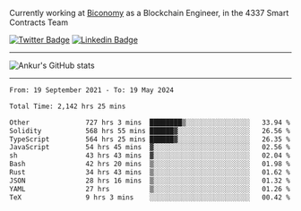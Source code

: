 Currently working at [Biconomy](https://biconomy.io/) as a Blockchain Engineer, in the 4337 Smart Contracts Team

 [![Twitter Badge](https://img.shields.io/badge/-@ankurdubey521-1ca0f1?style=flat-square&labelColor=1ca0f1&logo=twitter&logoColor=white&link=https://twitter.com/ankurdubey521)](https://twitter.com/ankurdubey521) [![Linkedin Badge](https://img.shields.io/badge/-ankurdubey521-blue?style=flat-square&logo=Linkedin&logoColor=white&link=https://www.linkedin.com/in/ankurdubey521/)](https://www.linkedin.com/in/ankurdubey521/)

<hr/>

![Ankur's GitHub stats](https://github-readme-stats.vercel.app/api?username=ankurdubey521&count_private=true&theme=radical)

<hr/>

<!--START_SECTION:waka-->

```txt
From: 19 September 2021 - To: 19 May 2024

Total Time: 2,142 hrs 25 mins

Other              727 hrs 3 mins  ████████▒░░░░░░░░░░░░░░░░   33.94 %
Solidity           568 hrs 55 mins ██████▓░░░░░░░░░░░░░░░░░░   26.56 %
TypeScript         564 hrs 25 mins ██████▓░░░░░░░░░░░░░░░░░░   26.35 %
JavaScript         54 hrs 45 mins  ▓░░░░░░░░░░░░░░░░░░░░░░░░   02.56 %
sh                 43 hrs 43 mins  ▓░░░░░░░░░░░░░░░░░░░░░░░░   02.04 %
Bash               42 hrs 20 mins  ▒░░░░░░░░░░░░░░░░░░░░░░░░   01.98 %
Rust               34 hrs 43 mins  ▒░░░░░░░░░░░░░░░░░░░░░░░░   01.62 %
JSON               28 hrs 16 mins  ▒░░░░░░░░░░░░░░░░░░░░░░░░   01.32 %
YAML               27 hrs          ▒░░░░░░░░░░░░░░░░░░░░░░░░   01.26 %
TeX                9 hrs 3 mins    ░░░░░░░░░░░░░░░░░░░░░░░░░   00.42 %
```

<!--END_SECTION:waka-->

